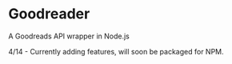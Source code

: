 Goodreader
================

A Goodreads API wrapper in Node.js



4/14 - Currently adding features, will soon be packaged for NPM.
